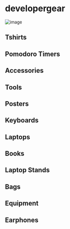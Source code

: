 # developergear
![image](https://github.com/user-attachments/assets/76f7f424-1568-45ca-a56a-f957d35543ee)
## Tshirts
## Pomodoro Timers
## Accessories
## Tools
## Posters
## Keyboards
## Laptops
## Books
## Laptop Stands
## Bags
## Equipment
## Earphones
